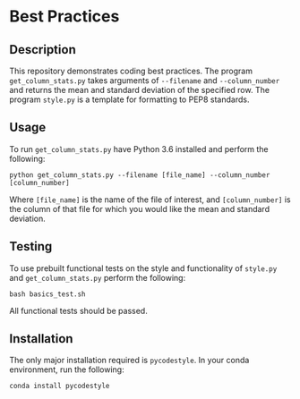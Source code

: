 # Best Practices
## Description

This repository demonstrates coding best practices. 
The program `get_column_stats.py` takes arguments of
`--filename` and `--column_number` and returns the mean 
and standard deviation of the specified row. The 
program `style.py` is a template for formatting to PEP8 
standards.

## Usage

To run `get_column_stats.py` have Python 3.6 installed 
and perform the following:
```
python get_column_stats.py --filename [file_name] --column_number [column_number]
```

Where `[file_name]` is the name of the file of interest, and `[column_number]`
is the column of that file for which you would like the mean and standard deviation. 

## Testing

To use prebuilt functional tests on the style and functionality of `style.py` and
`get_column_stats.py` perform the following:
``` 
bash basics_test.sh
```
All functional tests should be passed. 

## Installation

The only major installation required is `pycodestyle`. In your conda environment, run
the following:
```
conda install pycodestyle
```

